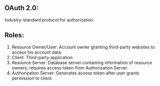 ## OAuth 2.0:
Industry-standard protocol for authorization. 

## Roles:
1) Resource Owner/User: Account owner granting third-party websites to access his account data.
2) Client: Third-party application.
3) Resource Server: Database server containing information of resource owners; requires access token from Authorization Server.
4) Authorization Server: Generates access token after user grants permission to client. 

